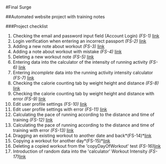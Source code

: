 #Final Surge

##Automated website project with training notes

###Project checklist

1. Checking the email and password input field (Account Login) *(FS-1)*  [link](https://app.qase.io/project/FS?view=1&suite=0&case=1&previewMode=modal)
2. Login verification when entering an incorrect passport *(FS-2)* [link](https://app.qase.io/project/FS?view=1&suite=0&case=2&previewMode=modal)
3. Adding a new note about workout *(FS-3)* [link](https://app.qase.io/project/FS?view=1&suite=0&previewMode=modal&case=3)
4. Adding a note about workout with mistake *(FS-4)* [link](https://app.qase.io/project/FS?view=1&suite=0&previewMode=modal&case=4)
5. Deleting a new workout note *(FS-5)* [link](https://app.qase.io/project/FS?view=1&suite=0&previewMode=modal&case=5)
6. Entering data into the calculator of the intensity of running activity *(FS-6)* [link](https://app.qase.io/project/FS?view=1&suite=0&previewMode=modal&case=6)
7. Entering *incomplete* data into the running activity intensity calculator *(FS-7)* [link](https://app.qase.io/project/FS?view=1&suite=0&previewMode=modal&case=7)
8. Checking the calorie counting tab by weight height and distance *(FS-8)* [link](https://app.qase.io/project/FS?view=1&suite=0&case=8&previewMode=modal)
9. Checking the calorie counting tab by weight height and distance with error *(FS-9)* [link](https://app.qase.io/project/FS?view=1&suite=0&previewMode=modal&case=9)
10. Edit user profile settings *(FS-10)* [link](https://app.qase.io/project/FS?view=1&suite=0&case=10)
11. Edit user profile settings with error *(FS-11)* [link](https://app.qase.io/project/FS?view=1&suite=0&previewMode=side&case=11)
12. Calculating the pace of running according to the distance and time of training *(FS-12)* [link](https://app.qase.io/project/FS?view=1&suite=0&previewMode=side&case=12)
13. Calculating the pace of running according to the distance and time of training with error *(FS-13)* [link](https://app.qase.io/project/FS?view=1&suite=0&previewMode=side&case=13)
14. Dragging an existing workout to another date and back*(FS-14)*[link](https://app.qase.io/project/FS?view=1&suite=0&previewMode=modal&case=14)
15. Copying a workout for another day*(FS-15)*[link](https://app.qase.io/project/FS?view=1&suite=0&case=15&previewMode=modal)
16. Deleting a copied workout from the 'copyDayOfWorkout' test *(FS-16)*[link](https://app.qase.io/project/FS?view=1&suite=0&previewMode=modal&case=16)
17. Introduction of random data into the 'сalculator' Workout Intensity *(FS-17)*[link](https://app.qase.io/project/FS?view=1&suite=0&previewMode=modal&case=17)

